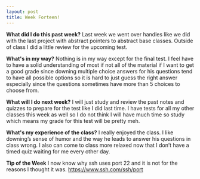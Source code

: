 ```yaml
---
layout: post
title: Week Forteen!
---
```


**What did I do this past week?**
Last week we went over handles like we did with the last project with abstract pointers to abstract base classes. Outside of class I did a little review for the upcoming test.

**What's in my way?**
Nothing is in my way except for the final test. I feel have to have a solid understanding of most if not all of the material if I want to get a good grade since downing multiple choice answers for his questions tend to have all possible options so it is hard to just guess the right answer especially since the questions sometimes have more than 5 choices to choose from.

**What will I do next week?**
I will just study and review the past notes and quizzes to prepare for the test like I did last time. I have tests for all my other classes this week as well so I do not think I will have much time so study which means my grade for this test will be pretty meh. 

**What's my experience of the class?**
I really enjoyed the class. I like downing’s sense of humor and the way he leads to answer his questions in class wrong. I also can come to class more relaxed now that I don’t have a timed quiz waiting for me every other day.

**Tip of the Week**
I now know why ssh uses port 22 and it is not for the reasons I thought it was. <https://www.ssh.com/ssh/port>

